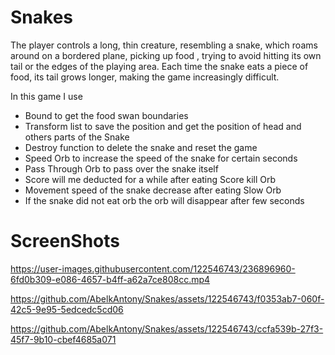# Snakes
 
The player controls a long, thin creature, resembling a snake, which roams around on a bordered plane, picking up food , trying to avoid hitting its own tail or the edges of the playing area. Each time the snake eats a piece of food, its tail grows longer, making the game increasingly difficult.

In this game I use
- Bound to get the food swan boundaries
- Transform list to save the position and get the position of head and others parts of the Snake
- Destroy function to delete the snake and reset the game
- Speed Orb to increase the speed of the snake for certain seconds
- Pass Through Orb to pass over the snake itself
- Score will me deducted for a while after eating Score kill Orb
- Movement speed of the snake decrease after eating Slow Orb
- If the snake did not eat orb the orb will disappear after few seconds

# ScreenShots


https://user-images.githubusercontent.com/122546743/236896960-6fd0b309-e086-4657-b4ff-a62a7ce808cc.mp4



https://github.com/AbelkAntony/Snakes/assets/122546743/f0353ab7-060f-42c5-9e95-5edcedc5cd06



https://github.com/AbelkAntony/Snakes/assets/122546743/ccfa539b-27f3-45f7-9b10-cbef4685a071


